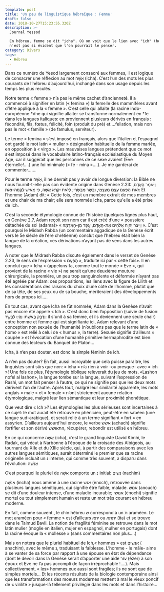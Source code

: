 ```yaml
---
template: post
title: 'Un peu de linguistique hébraïque : Femme'
draft: false
date: 2018-10-27T15:23:55.320Z
description: >-
  Journal Yessod

  En hébreu, femme se dit "icha". Où on voit que le lien avec "ich" (homme),
  n'est pas si évident que l'on pourrait le penser.
category: Divers
tags:
  - Hébreu
---
```

Dans ce numéro de Yesod largement consacré aux femmes, il est logique de consacrer une réflexion au mot אִשָּׁה (icha). C’est l’un des mots les plus courants de l’hébreu d’aujourd’hui, inchangé dans son usage depuis les temps les plus reculés. 

Notre terme « femme » n’a pas le même cachet d’ancienneté. Il a commencé à signifier en latin (« femina ») la femelle des mammifères avant d’être appliqué à la « femme ». C’est celle qui allaite (la racine indo-européenne \*dhe qui signifie allaiter se transforme normalement en \*fe dans les langues italiques: en proviennent plusieurs dérivés en français : fécondité, fils, fœtus, félicité, foin (produit du pré) et….fellation, mais non pas le mot « famille » (de famulus, serviteur).

Le terme « femina » s’est imposé en français, alors que l’italien et l’espagnol ont gardé le mot latin «  mulier » désignation habituelle de la femme mariée, en opposition à « virgo ». Les mauvaises langues prétendent que ce mot s’est imposé dans le vocabulaire latino-français ecclésiastique du Moyen Age, car il suggérait que les personnes de ce sexe avaient (Eve éternelle!….) une foi minimale (« fe - mina »….). Je me garderai de commenter…….

Pour le terme אִשָּׁה, il ne devrait pas y avoir de longue diversion: la Bible ne nous fournit-t-elle pas  son évidente origine dans Genèse 2.23: וַיֹּאמֶר הָאָדָם, זֹאת הַפַּעַם עֶצֶם מֵעֲצָמַי, וּבָשָׂר מִבְּשָׂרִי; לְזֹאת יִקָּרֵא אִשָּׁה, כִּי מֵאִישׁ לֻקְחָה-זֹּאת: Et l’homme (Adam) dit: « Cette fois, c’est un membre extrait de mes membres et une chair de ma chair; elle sera nommée Icha, parce qu'elle a été prise de Ich.

C’est la seconde étymologie connue de l’histoire (quelques lignes plus haut, en Genève 2.7, Adam reçoit son nom car il est créé d’une « poussière détachée du sol (adama)» « וַיִּיצֶר יְהוָה אֱלֹהִים אֶת-הָאָדָם, עָפָר מִן-הָאֲדָמָה ». C’est pourquoi le Midash Rabba (un commentaire aggadique de la Genèse écrit vers le 5e siècle de l’ère chrétienne) conclut que l’hébreu était bien la langue de la création, ces dérivations n’ayant pas de sens dans les autres langues.

A noter que le Midrash Rabba discute également dans le verset de Genèse 2.23, le sens de l’expression  « הַפַּעַם », traduite ici par « cette fois». Il en conclut que « Icha » (appelons-la, comme tout le monde « Eve », qui provient de la racine « vie ») ne serait qu’une deuxième mouture chirurgicale, la première, un peu trop sanguinolente et déformée n’ayant pas été agréée par Adam: ces propositions, les liens avec la figure de Lilith et les considérations des raisons du choix d’une côte de l’homme, plutôt que de sa tête, de ses yeux ou de sa bouche, mériteraient des développements hors de propos ici…..

En tout cas, avant que Icha ne fût nommée, Adam dans la Genèse n’avait pas encore été appelé « Ich ». C’est donc bien l’opposition (suivie de fusion:  וְדָבַ֣ק בְּאִשְׁתּ֔וֹ וְהָי֖וּ לְבָשָׂ֥ר: il s'unit à sa femme, et ils deviennent une seule chair) entre homme et femme qui est signifiante ici, Adam relevant d’une conception non sexuée de l’humanité (n’oublions pas que le terme latin de « homo » est relié à celui de « humus », la terre). Sexuée signifie d’ailleurs « coupée » et l’évocation d’une humanité primitive hermaphrodite est bien connue des lecteurs du Banquet de Platon...

Icha, à n’en pas douter, est donc le simple féminin de ich. 

A n’en pas douter? En fait, aussi incroyable que cela puisse paraitre, les linguistes sont sûrs que non: « icha » n’a rien à voir -ou presque- avec « ich »! Une fois de plus, l’étymologie biblique relèverait  du jeu de mots. «Lashon nofel al lashon», la langue tombe sur la langue, suivant l’expression de Rashi, un mot fait penser à l’autre, ce qui ne signifie pas que les deux mots dérivent l’un de l’autre. Après tout, malgré leur similarité apparente, les mots anglais « male » et « female » n’ont strictement aucune relation étymologique, malgré leur lien sémantique et leur proximité phonétique.

Que veut dire « Ich »? Les étymologies les plus sérieuses sont incertaines à ce sujet: le mot aurait été retrouvé en phénicien, peut-être en sabéen (une langue sud-arabique), et serait  relié à un terme signifiant  « fort » en assyrien. D’ailleurs aujourd’hui encore, le verbe אשש (achach) signifie fortifier et son dérivé התאושש, récupérer, rebondir est utilisé en hébreu.

En ce qui concerne אִשָּׁה (icha), c’est le grand  linguiste David Kimhi, le Radak,  qui vécut à Narbonne à l’époque de la croisade des Albigeois, au tournant du XIIe et du XIIIe siècle, qui, à partir des comparaisons avec les autres langues sémitiques,  aurait déterminé le premier que sa racine originelle incluait un נ interne, qui comme très souvent, a disparu dans l’évolution: אִנשָּׁה

C’est pourquoi le pluriel de אִשָּׁה comporte un  נ initial: נשים (nachim) 

אִנשָּׁה (incha) nous amène à une racine אנש (ènoch), retrouvée dans plusieurs langues sémitiques, qui signifie être faible, malade. אנוש (anouch) se dit d’une douleur intense, d’une maladie incurable; אנושי (ènochi) signifie mortel ou tout simplement humain et reste un mot très courant en hébreu moderne.



En fait, comme souvent , le chin hébreu ש correspond à un ת araméen. Le mot araméen pour « femme » est d’ailleurs יתא ou יתתא (ita) et se trouve dans le Talmud Bavli. La notion de fragilité féminine se retrouve dans le mot latin mulier (moglie en italien, mujer en espagnol, mulher en portugais) dont la racine évoque la « mollesse » (sans commentaires non plus….)



Mais on notera que le pluriel habituel de Ich,« hommes » est אנשים ( anachim), avec le même נ, traduisant la faiblesse. L’homme - le mâle-  aime à se vanter de sa force par rapport à une épouse en état de dépendance (dont le devoir dans la Genèse serait d’apporter une aide עזר (èzer) à son époux et Eve ne l’a pas accompli de façon irréprochable !….). Mais collectivement, « les» hommes eux aussi sont fragiles; ils ne sont que de simples  mortels… Et les récents résultats de la biologie contemporaine ainsi que les transformations des moeurs modernes mettent à mal le vieux poncif de « virilité » jusque-là tellement privilégié dans les mots et dans l’histoire…
